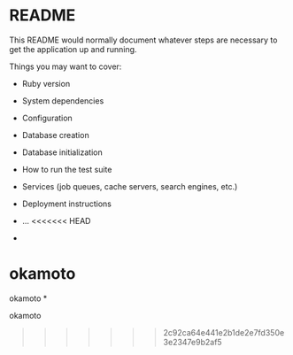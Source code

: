 # README

This README would normally document whatever steps are necessary to get the
application up and running.

Things you may want to cover:

* Ruby version

* System dependencies

* Configuration

* Database creation

* Database initialization

* How to run the test suite

* Services (job queues, cache servers, search engines, etc.)

* Deployment instructions

* ...
<<<<<<< HEAD
* 

okamoto
=======
okamoto
* 

okamoto

>>>>>>> 2c92ca64e441e2b1de2e7fd350e3e2347e9b2af5
